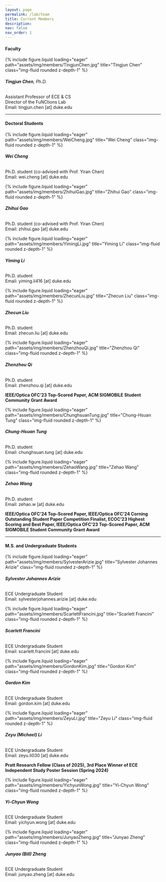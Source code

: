 ```yaml
---
layout: page
permalink: /lab/team
title: Current Members
description:
nav: false
nav_order: 1
---
```


#### **Faculty**

<div class="row">
    <div class="col-sm-2">
        {% include figure.liquid loading="eager" path="assets/img/members/TingjunChen.jpg" title="Tingjun Chen" class="img-fluid rounded z-depth-1" %}
    </div>
    <div class="col-sm-10">
        <h6><strong>Tingjun Chen</strong>, Ph.D.</h6>
        <p>
            Assistant Professor of ECE &amp; CS<br>
            Director of the FuNCtions Lab<br>
            Email: tingjun.chen [at] duke.edu
        </p>
    </div>
</div>

---

#### **Doctoral Students**

<div class="row">
    <div class="col-sm-2">
        {% include figure.liquid loading="eager" path="assets/img/members/WeiCheng.jpg" title="Wei Cheng" class="img-fluid rounded z-depth-1" %}
    </div>
    <div class="col-sm-10">
        <h6><strong>Wei Cheng</strong></h6>
        <p>
            Ph.D. student (co-advised with Prof. Yiran Chen)<br>
            Email: wei.cheng [at] duke.edu
        </p>
    </div>
</div>

<div class="row">
    <div class="col-sm-2">
        {% include figure.liquid loading="eager" path="assets/img/members/ZhihuiGao.jpg" title="Zhihui Gao" class="img-fluid rounded z-depth-1" %}
    </div>
    <div class="col-sm-10">
        <h6><strong>Zhihui Gao</strong></h6>
        <p>
            Ph.D. student (co-advised with Prof. Yiran Chen)<br>
            Email: zhihui.gao [at] duke.edu
        </p>
    </div>
</div>

<div class="row">
    <div class="col-sm-2">
        {% include figure.liquid loading="eager" path="assets/img/members/YimingLi.jpg" title="Yiming Li" class="img-fluid rounded z-depth-1" %}
    </div>
    <div class="col-sm-10">
        <h6><strong>Yiming Li</strong></h6>
        <p>
            Ph.D. student<br>
            Email: yiming.li416 [at] duke.edu
        </p>
    </div>
</div>

<div class="row">
    <div class="col-sm-2">
        {% include figure.liquid loading="eager" path="assets/img/members/ZhecunLiu.jpg" title="Zhecun Liu" class="img-fluid rounded z-depth-1" %}
    </div>
    <div class="col-sm-10">
        <h6><strong>Zhecun Liu</strong></h6>
        <p>
            Ph.D. student<br>
            Email: zhecun.liu [at] duke.edu
        </p>
    </div>
</div>

<div class="row">
    <div class="col-sm-2">
        {% include figure.liquid loading="eager" path="assets/img/members/ZhenzhouQi.jpg" title="Zhenzhou Qi" class="img-fluid rounded z-depth-1" %}
    </div>
    <div class="col-sm-10">
        <h6><strong>Zhenzhou Qi</strong></h6>
        <p>
            Ph.D. student<br>
            Email: zhenzhou.qi [at] duke.edu
        </p>
        <p style="color: var(--global-theme-color); font-weight: bold;">
            IEEE/Optica OFC’23 Top-Scored Paper,
            ACM SIGMOBILE Student Community Grant Award
        </p>
    </div>
</div>

<div class="row">
    <div class="col-sm-2">
        {% include figure.liquid loading="eager" path="assets/img/members/ChunghsuanTung.jpg" title="Chung-Hsuan Tung" class="img-fluid rounded z-depth-1" %}
    </div>
    <div class="col-sm-10">
        <h6><strong>Chung-Hsuan Tung</strong></h6>
        <p>
            Ph.D. student<br>
            Email: chunghsuan.tung [at] duke.edu
        </p>
    </div>
</div>

<div class="row">
    <div class="col-sm-2">
        {% include figure.liquid loading="eager" path="assets/img/members/ZehaoWang.jpg" title="Zehao Wang" class="img-fluid rounded z-depth-1" %}
    </div>
    <div class="col-sm-10">
        <h6><strong>Zehao Wang</strong></h6>
        <p>
            Ph.D. student<br>
            Email: zehao.w [at] duke.edu
        </p>
        <p style="color: var(--global-theme-color); font-weight: bold;">
            IEEE/Optica OFC’24 Top-Scored Paper,
            IEEE/Optica OFC’24 Corning Outstanding Student Paper Competition Finalist,
            ECOC’23 Highest Scoring and Best Paper,
            IEEE/Optica OFC’23 Top-Scored Paper,
            ACM SIGMOBILE Student Community Grant Award
        </p>
    </div>
</div>

---

#### **M.S. and Undergraduate Students**

<div class="row">
    <div class="col-sm-2">
        {% include figure.liquid loading="eager" path="assets/img/members/SylvesterArizie.jpg" title="Sylvester Johannes Arizie" class="img-fluid rounded z-depth-1" %}
    </div>
    <div class="col-sm-10">
        <h6><strong>Sylvester Johannes Arizie</strong></h6>
        <p>
            ECE Undergraduate Student<br>
            Email: sylvesterjohannes.arizie [at] duke.edu
        </p>
    </div>
</div>

<div class="row">
    <div class="col-sm-2">
        {% include figure.liquid loading="eager" path="assets/img/members/ScarlettFrancini.jpg" title="Scarlett Francini" class="img-fluid rounded z-depth-1" %}
    </div>
    <div class="col-sm-10">
        <h6><strong>Scarlett Francini</strong></h6>
        <p>
            ECE Undergraduate Student<br>
            Email: scarlett.francini [at] duke.edu
        </p>
    </div>
</div>

<div class="row">
    <div class="col-sm-2">
        {% include figure.liquid loading="eager" path="assets/img/members/GordonKim.jpg" title="Gordon Kim" class="img-fluid rounded z-depth-1" %}
    </div>
    <div class="col-sm-10">
        <h6><strong>Gordon Kim</strong></h6>
        <p>
            ECE Undergraduate Student<br>
            Email: gordon.kim [at] duke.edu
        </p>
    </div>
</div>

<div class="row">
    <div class="col-sm-2">
        {% include figure.liquid loading="eager" path="assets/img/members/ZeyuLi.jpg" title="Zeyu Li" class="img-fluid rounded z-depth-1" %}
    </div>
    <div class="col-sm-10">
        <h6><strong>Zeyu (Michael) Li</strong></h6>
        <p>
            ECE Undergraduate Student<br>
            Email: zeyu.li030 [at] duke.edu
        </p>
        <p style="color: var(--global-theme-color); font-weight: bold;">
            Pratt Research Fellow (Class of 2025),
            3rd Place Winner of ECE Independent Study Poster Session (Spring 2024)
        </p>
    </div>
</div>

<div class="row">
    <div class="col-sm-2">
        {% include figure.liquid loading="eager" path="assets/img/members/YichyunWong.jpg" title="Yi-Chyun Wong" class="img-fluid rounded z-depth-1" %}
    </div>
    <div class="col-sm-10">
        <h6><strong>Yi-Chyun Wong</strong></h6>
        <p>
            ECE Undergraduate Student<br>
            Email: yichyun.wong [at] duke.edu
        </p>
    </div>
</div>

<div class="row">
    <div class="col-sm-2">
        {% include figure.liquid loading="eager" path="assets/img/members/JunyaoZheng.jpg" title="Junyao Zheng" class="img-fluid rounded z-depth-1" %}
    </div>
    <div class="col-sm-10">
        <h6><strong>Junyao (Bill) Zheng</strong></h6>
        <p>
            ECE Undergraduate Student<br>
            Email: junyao.zheng [at] duke.edu
        </p>
    </div>
</div>